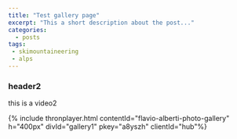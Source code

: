 ```yaml
---
title: "Test gallery page"
excerpt: "This a short description about the post..."
categories:
  - posts
tags: 
 - skimountaineering 
 - alps
---
```

### header2
this is a video2

{% include thronplayer.html contentId="flavio-alberti-photo-gallery" h="400px" divId="gallery1" pkey="a8yszh" clientId="hub"%}

